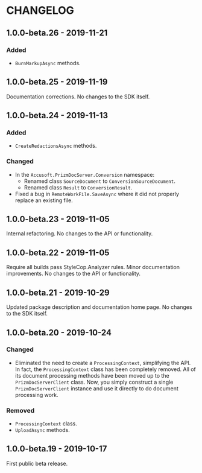 # CHANGELOG

## 1.0.0-beta.26 - 2019-11-21

### Added

- `BurnMarkupAsync` methods.

## 1.0.0-beta.25 - 2019-11-19

Documentation corrections. No changes to the SDK itself.

## 1.0.0-beta.24 - 2019-11-13

### Added

- `CreateRedactionsAsync` methods.

### Changed

- In the `Accusoft.PrizmDocServer.Conversion` namespace:
  - Renamed class `SourceDocument` to `ConversionSourceDocument`.
  - Renamed class `Result` to `ConversionResult`.
- Fixed a bug in `RemoteWorkFile.SaveAsync` where it did not properly replace an
  existing file.

## 1.0.0-beta.23 - 2019-11-05

Internal refactoring. No changes to the API or functionality.

## 1.0.0-beta.22 - 2019-11-05

Require all builds pass StyleCop.Analyzer rules.
Minor documentation improvements.
No changes to the API or functionality.

## 1.0.0-beta.21 - 2019-10-29

Updated package description and documentation home page. No changes to the SDK
itself.

## 1.0.0-beta.20 - 2019-10-24

### Changed

- Eliminated the need to create a `ProcessingContext`, simplifying the API. In
  fact, the `ProcessingContext` class has been completely removed. All of its
  document processing methods have been moved up to the `PrizmDocServerClient`
  class. Now, you simply construct a single `PrizmDocServerClient` instance and
  use it directly to do document processing work.

### Removed

- `ProcessingContext` class.
- `UploadAsync` methods.

## 1.0.0-beta.19 - 2019-10-17

First public beta release.

